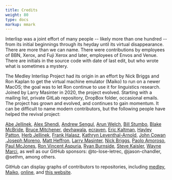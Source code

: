 ```yaml
---
title: Credits
weight: 80
type: docs
markup: mmark
---
```


Interlisp was a joint effort of many people -- likely more than one hundred -- from its initial beginnings through its heyday until its virtual disappearance. There are more than we can name. There were contributions by employees of BBN, Xerox, and Fuji Xerox and later, employees of Envos and Venue. There are initials in the source code with date of last edit, but who wrote what is sometimes a mystery.

<!-- We do have a list of those we remember who are no longer with us [In Memoriam](/history/in-memoriam). -->

The Medley Interlisp Project had its origin in an effort by Nick Briggs and Ron Kaplan to get the virtual machine emulator (Maiko) to run on a newer MacOS; the goal was to let Ron continue to use it for linguistics research. Joined by Larry Masinter in 2020, the project evolved. Starting with a mailing list, private GitLab repository, DropBox folder, occasional emails. The project has grown and evolved, and continues to gain momentum. It can be difficult to name modern contributors, but the following people have helped the revival project:

[Abe Jellinek](https://github.com/AbeJellinek), [Alex Shendi](https://github.com/alexshendi), [Andrew Sengul](https://github.com/phantomics),  [Arun Welch](https://github.com/Anzus), [Bill Stumbo](https://github.com/stumbo), [Blake McBride](https://github.com/blakemcbride), [Bruce Mitchener](https://github.com/waywardmonkeys), [devhawala](https://github.com/devhawala), [ecraven](https://github.com/ecraven), [Eric Kaltman](https://github.com/ekaltman), [Hayley Patton](https://github.com/no-defun-allowed), [Herb Jellinek](https://github.com/hjellinek), [Frank Halasz](https://github.com/fghalasz), [Kathryn Leventhal-Arnold](mailto:kathryn@kel-a.com), [John Cowan](https://groups.google.com/g/lispcore/search?q=from%3Acowan) ,[Joseph Moreno](mailto:jg.moreno2001@gmail.com), [Matt Heffron](https://github.com/MattHeffron), [Larry Masinter](https://larrymasinter.net), [Nick Briggs](https://github.com/nbriggs), [Paolo Amoroso](https://github.com/pamoroso), [Paul McJones](https://github.com/pmcjones), [Ron Vincent Aspuria](mailto:ronvincentaspuria@gmail.com), [Ryan Burnside](https://github.com/RyanBurnside), [Steve Kaisler](https://github.com/skaisler1), [Wayne Marci](https://www.linkedin.com/in/waynemarci), as well as our GitHub sponsors: @to-lose-letrec, @jason-chandler, @sethm, among others.

GitHub can display graphs of contributors to repositories, including [medley](https://github.com/Interlisp/medley/graphs/contributors), [Maiko](https://github.com/Interlisp/maiko/graphs/contributors), [online](https://github.com/Interlisp/online/graphs/contributors), and [this website](https://github.com/Interlisp/Interlisp.github.io/graphs/contributors).
